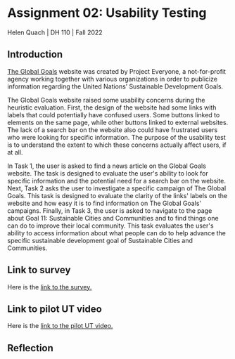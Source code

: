 # Assignment 02: Usability Testing
Helen Quach | DH 110 | Fall 2022

## Introduction
[The Global Goals](https://www.globalgoals.org/) website was created by Project Everyone, a not-for-profit agency working together with various organizations in order to publicize information regarding the United Nations’ Sustainable Development Goals.

The Global Goals website raised some usability concerns during the heuristic evaluation. First, the design of the website had some links with labels that could potentially have confused users. Some buttons linked to elements on the same page, while other buttons linked to external websites. The lack of a search bar on the website also could have frustrated users who were looking for specific information. The purpose of the usability test is to understand the extent to which these concerns actually affect users, if at all. 

In Task 1, the user is asked to find a news article on the Global Goals website. The task is designed to evaluate the user's ability to look for specific information and the potential need for a search bar on the website. Next, Task 2 asks the user to investigate a specific campaign of The Global Goals. This task is designed to evaluate the clarity of the links' labels on the website and how easy it is to find information on The Global Goals' campaigns. Finally, in Task 3, the user is asked to navigate to the page about Goal 11: Sustainable Cities and Communities and to find things one can do to improve their local community. This task evaluates the user's ability to access information about what people can do to help advance the specific sustainable development goal of Sustainable Cities and Communities.

## Link to survey
Here is the [link to the survey.](https://forms.gle/PJA7KYHZ6QmWn48u9)

## Link to pilot UT video
Here is the [link to the pilot UT video.](https://drive.google.com/file/d/15e7kQ5PlX74z86wKVT0W4dHxzhvrBIOp/view?usp=sharing)

## Reflection

